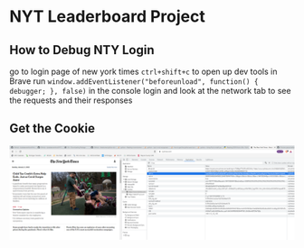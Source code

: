 # NYT Leaderboard Project

## How to Debug NTY Login
go to login page of new york times
`ctrl+shift+c` to open up dev tools in Brave
run `window.addEventListener("beforeunload", function() { debugger; }, false)` in the console
login and look at the network tab to see the requests and their responses

## Get the Cookie
![screencap of how to get the cookie](/cookie_step.png)